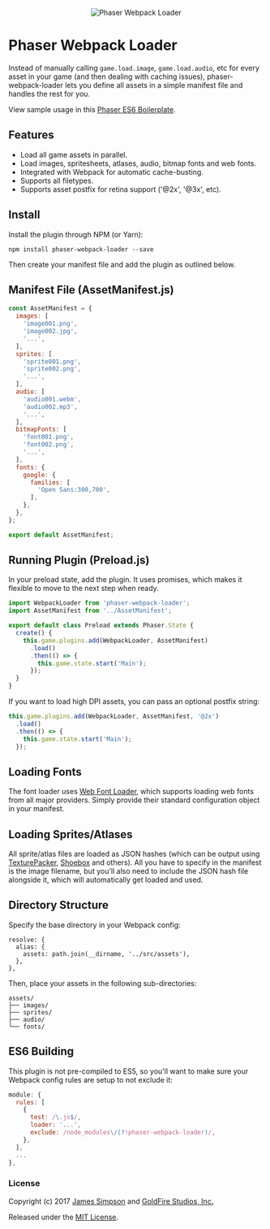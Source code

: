 <p align="center">
  <img src="https://s3.amazonaws.com/howler.js/phaser-webpack-loader.png" alt="Phaser Webpack Loader">
</p>

# Phaser Webpack Loader
Instead of manually calling `game.load.image`, `game.load.audio`, etc for every asset in your game (and then dealing with caching issues), phaser-webpack-loader lets you define all assets in a simple manifest file and handles the rest for you.

View sample usage in this [Phaser ES6 Boilerplate](https://github.com/goldfire/phaser-boilerplate).

## Features

* Load all game assets in parallel.
* Load images, spritesheets, atlases, audio, bitmap fonts and web fonts.
* Integrated with Webpack for automatic cache-busting.
* Supports all filetypes.
* Supports asset postfix for retina support ('@2x', '@3x', etc).

## Install

Install the plugin through NPM (or Yarn):

```
npm install phaser-webpack-loader --save
```

Then create your manifest file and add the plugin as outlined below.

## Manifest File (AssetManifest.js)

```javascript
const AssetManifest = {
  images: [
    'image001.png',
    'image002.jpg',
    '...',
  ],
  sprites: [
    'sprite001.png',
    'sprite002.png',
    '...',
  ],
  audio: [
    'audio001.webm',
    'audio002.mp3',
    '...',
  ],
  bitmapFonts: [
    'font001.png',
    'font002.png',
    '...',
  ],
  fonts: {
    google: {
      families: [
        'Open Sans:300,700',
      ],
    },
  },
};

export default AssetManifest;
```

## Running Plugin (Preload.js)

In your preload state, add the plugin. It uses promises, which makes it flexible to move to the next step when ready.

```javascript
import WebpackLoader from 'phaser-webpack-loader';
import AssetManifest from '../AssetManifest';

export default class Preload extends Phaser.State {
  create() {
    this.game.plugins.add(WebpackLoader, AssetManifest)
      .load()
      .then(() => {
        this.game.state.start('Main');
      });
  }
}
```

If you want to load high DPI assets, you can pass an optional postfix string:

```javascript
this.game.plugins.add(WebpackLoader, AssetManifest, '@2x')
  .load()
  .then(() => {
    this.game.state.start('Main');
  });
```

## Loading Fonts

The font loader uses [Web Font Loader](https://github.com/typekit/webfontloader), which supports loading web fonts from all major providers. Simply provide their standard configuration object in your manifest.

## Loading Sprites/Atlases

All sprite/atlas files are loaded as JSON hashes (which can be output using [TexturePacker](https://www.codeandweb.com/texturepacker), [Shoebox](http://renderhjs.net/shoebox/) and others). All you have to specify in the manifest is the image filename, but you'll also need to include the JSON hash file alongside it, which will automatically get loaded and used.

## Directory Structure

Specify the base directory in your Webpack config:

```
resolve: {
  alias: {
    assets: path.join(__dirname, '../src/assets'),
  },
},
```

Then, place your assets in the following sub-directories:

```
assets/
├── images/
├── sprites/
├── audio/
└── fonts/
```

## ES6 Building

This plugin is not pre-compiled to ES5, so you'll want to make sure your Webpack config rules are setup to not exclude it:

```javascript
module: {
  rules: [
    {
      test: /\.js$/,
      loader: '...',
      exclude: /node_modules\/(?!phaser-webpack-loader)/,
    },
  ],
  ...
},
```

### License

Copyright (c) 2017 [James Simpson](https://twitter.com/GoldFireStudios) and [GoldFire Studios, Inc.](http://goldfirestudios.com)

Released under the [MIT License](https://github.com/goldfire/phaser-webpack-loader/blob/master/LICENSE.md).